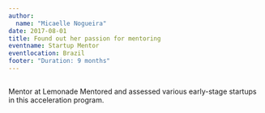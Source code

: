 ```yaml
---
author:
  name: "Micaelle Nogueira"
date: 2017-08-01
title: Found out her passion for mentoring
eventname: Startup Mentor
eventlocation: Brazil
footer: "Duration: 9 months"
---
```


## 
Mentor at Lemonade
Mentored and assessed various early-stage startups in this acceleration program.